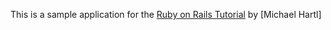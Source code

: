 This is a sample application for  the [Ruby on Rails Tutorial](http://railstutorial.org) by [Michael Hartl]